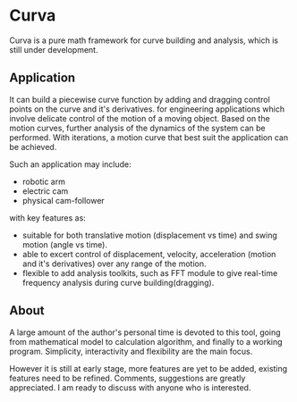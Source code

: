 # Curva

Curva is a pure math framework for curve building and analysis, which is still under development.

## Application

It can build a piecewise curve function by adding and dragging control points on the curve and it's derivatives. for engineering applications which involve delicate control of the motion of a moving object. Based on the motion curves, further analysis of the dynamics of the system can be performed. With iterations, a motion curve that best suit the application can be achieved.
  
  Such an application may include:
- robotic arm
- electric cam
- physical cam-follower

with key features as:
- suitable for both translative motion (displacement vs time) and swing motion (angle vs time).
- able to excert control of displacement, velocity, acceleration (motion and it's derivatives) over any range of the motion.
- flexible to add analysis toolkits, such as FFT module to give real-time frequency analysis during curve building(dragging). 

## About

A large amount of the author's personal time is devoted to this tool, going from mathematical model to calculation algorithm, and finally to a working program. Simplicity, interactivity and flexibility are the main focus. 

However it is still at early stage, more features are yet to be added, existing features need to be refined. Comments, suggestions are greatly appreciated. I am ready to discuss with anyone who is interested.

